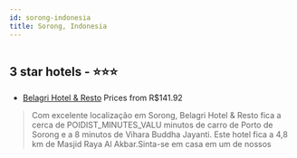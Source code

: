 ```yaml
---
id: sorong-indonesia
title: Sorong, Indonesia
---
```


<center><img src="https://i.travelapi.com/hotels/20000000/19460000/19452000/19451964/e647791f_b.jpg" alt="" /></center>


##  3 star hotels - ⭐️⭐️⭐️

-    [Belagri Hotel & Resto](https://www.hurb.com/br/aud/https://www.hurb.com/br/hotels/sorong/belagri-hotel-resto-HT-M55M?cmp=18055) Prices from R$141.92
   > Com excelente localização em Sorong, Belagri Hotel & Resto fica a cerca de POIDIST_MINUTES_VALU minutos de carro de Porto de Sorong e a 8 minutos de Vihara Buddha Jayanti.  Este hotel fica a 4,8 km de Masjid Raya Al Akbar.Sinta-se em casa em um de nossos 
